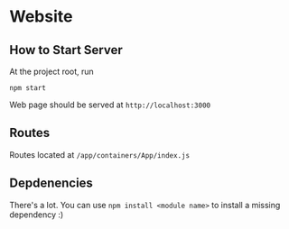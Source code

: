 # Website

## How to Start Server

At the project root, run

```aidl
npm start
```

Web page should be served at `http://localhost:3000`


## Routes

Routes located at `/app/containers/App/index.js`


## Depdenencies

There's a lot. You can use `npm install <module name>` to install a missing dependency :)
